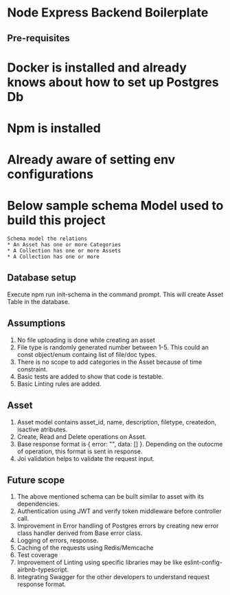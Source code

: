 # Node Express Backend Boilerplate

## Pre-requisites
# Docker is installed and already knows about how to set up Postgres Db
# Npm is installed
# Already aware of setting env configurations
# Below sample schema Model used to build this project
    Schema model the relations
    * An Asset has one or more Categories
    * A Collection has one or more Assets
    * A Collection has one or more


## Database setup
Execute npm run init-schema in the command prompt. This will create Asset Table in the database.

## Assumptions
1. No file uploading is done while creating an asset
2. File type is randomly generated number between 1-5. This could an const object/enum containg list of file/doc types.
3. There is no scope to add categories in the Asset because of time constraint.
4. Basic tests are added to show that code is testable.
5. Basic Linting rules are added. 


## Asset 
1. Asset model contains asset_id, name, description, filetype, createdon, isactive atributes.
2. Create, Read and Delete operations on Asset.
3. Base response format is { error: "", data: [] }. Depending on the outocme of operation, this format is sent in response.
4. Joi validation helps to validate the request input.


## Future scope
1. The above mentioned schema can be built similar to asset with its dependencies.
2. Authentication using JWT and verify token middleware before controller call.
3. Improvement in Error handling of Postgres errors by creating new error class handler derived from Base error class.
4. Logging of errors, response.
5. Caching of the requests using Redis/Memcache
6. Test coverage
7. Improvement of Linting using specific libraries may be like eslint-config-airbnb-typescript.
8. Integrating Swagger for the other developers to understand request response format.